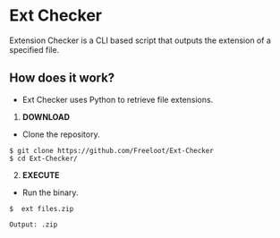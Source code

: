 # Ext Checker
Extension Checker is a CLI based script that outputs the extension of a specified file.

## How does it work?

- Ext Checker uses Python to retrieve file extensions.

1. **DOWNLOAD**
- Clone the repository.
```
$ git clone https://github.com/Freeloot/Ext-Checker
$ cd Ext-Checker/
```

2. **EXECUTE**

- Run the binary.
```
$  ext files.zip

Output: .zip
```
